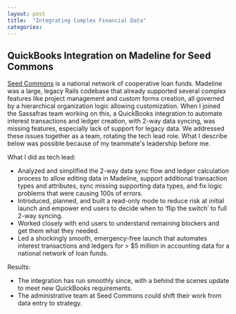 ```yaml
---
layout: post
title:  "Integrating Complex Financial Data"
categories:
---
```


## QuickBooks Integration on Madeline for Seed Commons
[Seed Commons][seed-commons] is a national network of cooperative loan funds. Madeline was a large, legacy Rails codebase that already supported several complex features like project management and custom forms creation, all governed by a hierarchical organization logic allowing customization. When I joined the Sassafras team working on this, a QuickBooks integration to automate interest transactions and ledger creation, with 2-way data syncing, was  missing features, especially lack of support for legacy data. We addressed these issues together as a team, rotating the tech lead role. What I describe below was possible because of my teammate's leadership before me.

What I did as tech lead:  
- Analyzed and simplified the 2-way data sync flow and ledger calculation process to allow editing data in Madeline, support additional transaction types and attributes, sync missing supporting data types, and fix logic problems that were causing 100s of errors.
- Introduced, planned, and built a read-only mode to reduce risk at initial launch and empower end users to decide when to ‘flip the switch’ to full 2-way syncing.
- Worked closely with end users to understand remaining blockers and get them what they needed.
- Led a shockingly smooth, emergency-free launch that automates interest transactions and ledgers for > $5 million in accounting data for a national network of loan funds.

Results:
- The integration has run smoothly since, with a behind the scenes update to meet new QuickBooks requirements.
- The administrative team at Seed Commons could shift their work from data entry to strategy.

[seed-commons]: https://seedcommons.org
